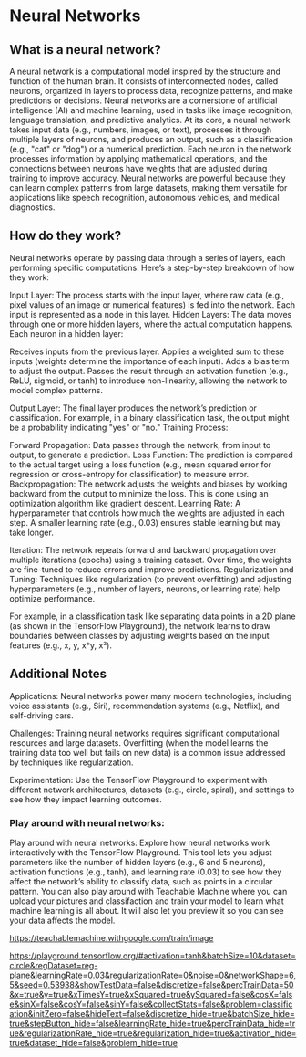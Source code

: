 # Neural Networks

## What is a neural network?
A neural network is a computational model inspired by the structure and function of the human brain. It consists of interconnected nodes, called neurons, organized in layers to process data, recognize patterns, and make predictions or decisions. Neural networks are a cornerstone of artificial intelligence (AI) and machine learning, used in tasks like image recognition, language translation, and predictive analytics.
At its core, a neural network takes input data (e.g., numbers, images, or text), processes it through multiple layers of neurons, and produces an output, such as a classification (e.g., "cat" or "dog") or a numerical prediction. Each neuron in the network processes information by applying mathematical operations, and the connections between neurons have weights that are adjusted during training to improve accuracy.
Neural networks are powerful because they can learn complex patterns from large datasets, making them versatile for applications like speech recognition, autonomous vehicles, and medical diagnostics.

## How do they work?
Neural networks operate by passing data through a series of layers, each performing specific computations. Here’s a step-by-step breakdown of how they work:

Input Layer: The process starts with the input layer, where raw data (e.g., pixel values of an image or numerical features) is fed into the network. Each input is represented as a node in this layer.
Hidden Layers: The data moves through one or more hidden layers, where the actual computation happens. Each neuron in a hidden layer:

Receives inputs from the previous layer.
Applies a weighted sum to these inputs (weights determine the importance of each input).
Adds a bias term to adjust the output.
Passes the result through an activation function (e.g., ReLU, sigmoid, or tanh) to introduce non-linearity, allowing the network to model complex patterns.

Output Layer: The final layer produces the network’s prediction or classification. For example, in a binary classification task, the output might be a probability indicating "yes" or "no."
Training Process:

Forward Propagation: Data passes through the network, from input to output, to generate a prediction.
Loss Function: The prediction is compared to the actual target using a loss function (e.g., mean squared error for regression or cross-entropy for classification) to measure error.
Backpropagation: The network adjusts the weights and biases by working backward from the output to minimize the loss. This is done using an optimization algorithm like gradient descent.
Learning Rate: A hyperparameter that controls how much the weights are adjusted in each step. A smaller learning rate (e.g., 0.03) ensures stable learning but may take longer.

Iteration: The network repeats forward and backward propagation over multiple iterations (epochs) using a training dataset. Over time, the weights are fine-tuned to reduce errors and improve predictions.
Regularization and Tuning: Techniques like regularization (to prevent overfitting) and adjusting hyperparameters (e.g., number of layers, neurons, or learning rate) help optimize performance.

For example, in a classification task like separating data points in a 2D plane (as shown in the TensorFlow Playground), the network learns to draw boundaries between classes by adjusting weights based on the input features (e.g., x, y, x*y, x²).

## Additional Notes
Applications: Neural networks power many modern technologies, including voice assistants (e.g., Siri), recommendation systems (e.g., Netflix), and self-driving cars.

Challenges: Training neural networks requires significant computational resources and large datasets. Overfitting (when the model learns the training data too well but fails on new data) is a common issue addressed by techniques like regularization.

Experimentation: Use the TensorFlow Playground to experiment with different network architectures, datasets (e.g., circle, spiral), and settings to see how they impact learning outcomes.

### Play around with neural networks:
Play around with neural networks:
Explore how neural networks work interactively with the TensorFlow Playground. This tool lets you adjust parameters like the number of hidden layers (e.g., 6 and 5 neurons), activation functions (e.g., tanh), and learning rate (0.03) to see how they affect the network’s ability to classify data, such as points in a circular pattern.
You can also play around with Teachable Machine where you can upload your pictures and classifaction and train your model to learn what machine learning is all about. It will also let you preview it so you can see your data affects the model.

https://teachablemachine.withgoogle.com/train/image

https://playground.tensorflow.org/#activation=tanh&batchSize=10&dataset=circle&regDataset=reg-plane&learningRate=0.03&regularizationRate=0&noise=0&networkShape=6,5&seed=0.53938&showTestData=false&discretize=false&percTrainData=50&x=true&y=true&xTimesY=true&xSquared=true&ySquared=false&cosX=false&sinX=false&cosY=false&sinY=false&collectStats=false&problem=classification&initZero=false&hideText=false&discretize_hide=true&batchSize_hide=true&stepButton_hide=false&learningRate_hide=true&percTrainData_hide=true&regularizationRate_hide=true&regularization_hide=true&activation_hide=true&dataset_hide=false&problem_hide=true
